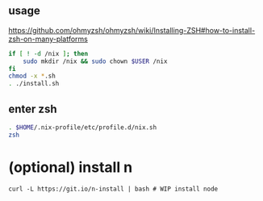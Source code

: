 ## usage

https://github.com/ohmyzsh/ohmyzsh/wiki/Installing-ZSH#how-to-install-zsh-on-many-platforms

```bash
if [ ! -d /nix ]; then
    sudo mkdir /nix && sudo chown $USER /nix
fi
chmod -x *.sh
. ./install.sh
```

## enter zsh

```bash
. $HOME/.nix-profile/etc/profile.d/nix.sh
zsh
```

# (optional) install n

```
curl -L https://git.io/n-install | bash # WIP install node
```
